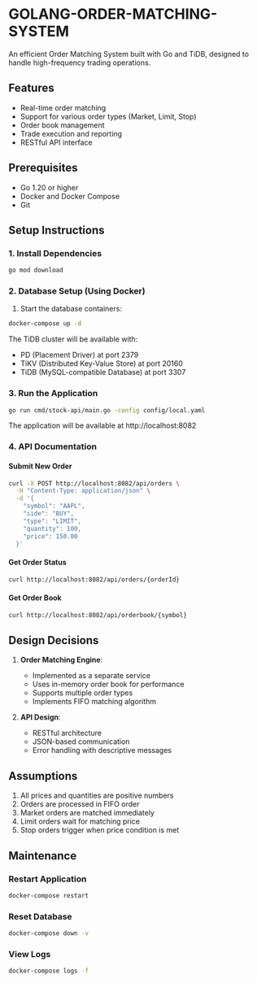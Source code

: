 # GOLANG-ORDER-MATCHING-SYSTEM

An efficient Order Matching System built with Go and TiDB, designed to handle high-frequency trading operations.

## Features

- Real-time order matching
- Support for various order types (Market, Limit, Stop)
- Order book management
- Trade execution and reporting
- RESTful API interface

## Prerequisites

- Go 1.20 or higher
- Docker and Docker Compose
- Git

## Setup Instructions

### 1. Install Dependencies

```bash
go mod download
```

### 2. Database Setup (Using Docker)

1. Start the database containers:

```bash
docker-compose up -d
```

The TiDB cluster will be available with:

- PD (Placement Driver) at port 2379
- TiKV (Distributed Key-Value Store) at port 20160
- TiDB (MySQL-compatible Database) at port 3307

### 3. Run the Application

```bash
go run cmd/stock-api/main.go -config config/local.yaml
```

The application will be available at http://localhost:8082

### 4. API Documentation

#### Submit New Order

```bash
curl -X POST http://localhost:8082/api/orders \
  -H "Content-Type: application/json" \
  -d '{
    "symbol": "AAPL",
    "side": "BUY",
    "type": "LIMIT",
    "quantity": 100,
    "price": 150.00
  }'
```

#### Get Order Status

```bash
curl http://localhost:8082/api/orders/{orderId}
```

#### Get Order Book

```bash
curl http://localhost:8082/api/orderbook/{symbol}
```

## Design Decisions

1. **Order Matching Engine**:

   - Implemented as a separate service
   - Uses in-memory order book for performance
   - Supports multiple order types
   - Implements FIFO matching algorithm

2. **API Design**:
   - RESTful architecture
   - JSON-based communication
   - Error handling with descriptive messages

## Assumptions

1. All prices and quantities are positive numbers
2. Orders are processed in FIFO order
3. Market orders are matched immediately
4. Limit orders wait for matching price
5. Stop orders trigger when price condition is met

## Maintenance

### Restart Application

```bash
docker-compose restart
```

### Reset Database

```bash
docker-compose down -v
```

### View Logs

```bash
docker-compose logs -f
```
